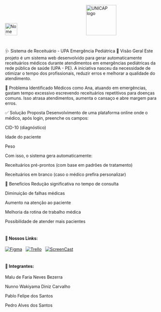 <div align="left"> 
  <img src="https://cdn.discordapp.com/attachments/1362418593458946292/1362431221598126354/image.png?ex=68025e73&is=68010cf3&hm=9c015825487bacaafa5e7a012c74e2beaa6fccca07c1f499a9230f8ee03c0fd6&" height="40" alt="Nome do Projeto"  />
  <img width="220" />
  <img src="https://cdn.discordapp.com/attachments/1362418593458946292/1362430009884807218/13922805-cdef-7e74-4d8c-e450b9e162f0.png?ex=68025d53&is=68010bd3&hm=eadac8c9883fa75145bdeab22097d878a1566afa312dc96c31c207db6a6bbeb9&" height="100" alt="UNICAP logo"  />
</div>

#

🩺 Sistema de Receituário - UPA Emergência Pediátrica
📌 Visão Geral
Este projeto é um sistema web desenvolvido para gerar automaticamente receituários médicos durante atendimentos em emergências pediátricas da rede pública de saúde (UPA - PE). A iniciativa nasceu da necessidade de otimizar o tempo dos profissionais, reduzir erros e melhorar a qualidade do atendimento.

🚨 Problema Identificado
Médicos como Ana, atuando em emergências, gastam tempo excessivo escrevendo receituários repetitivos para doenças comuns. Isso atrasa atendimentos, aumenta o cansaço e abre margem para erros.

✅ Solução Proposta
Desenvolvimento de uma plataforma online onde o médico, após login, preenche os campos:

CID-10 (diagnóstico)

Idade do paciente

Peso

Com isso, o sistema gera automaticamente:

Receituários pré-prontos (com base em padrões de tratamento)

Receituários em branco (caso o médico prefira personalizar)

🎯 Benefícios
Redução significativa no tempo de consulta

Diminuição de falhas médicas

Aumento na atenção ao paciente

Melhoria da rotina de trabalho médica

Possibilidade de atender mais pacientes


#

<h4 align="left">🔗 Nossos Links:</h4>
  <p align="left">
    <a href="https://www.figma.com/design/DNK3Ejy9Nl4oP6jBZP73Wz/Untitled?node-id=0-1&t=i4fZURRrA3fpa9fn-1"><img src="https://img.shields.io/badge/figma-%23F24E1E.svg?style=for-the-badge&logo=figma&logoColor=white" alt="Figma" /></a>
    <img width="4" />
    <a href="https://trello.com/b/3Qem3tDw/projeto-engenharia-de-software"><img src="https://img.shields.io/badge/Trello-%23026AA7.svg?style=for-the-badge&logo=Trello&logoColor=white" alt="Trello" /></a>
    <img width="4" />
    <a href="#"><img src="https://img.shields.io/badge/YouTube-%23FF0000.svg?style=for-the-badge&logo=YouTube&logoColor=white" alt="ScreenCast" /></a>
  </p>

#

<h4 align="left">👥 Integrantes:</h4>
<p>Malu de Faria Neves Bezerra</p>
<p>Nunno Wakiyama Diniz Carvalho</p>
<p>Pablo Felipe dos Santos</p>
<p>Pedro Alves dos Santos </p>

#
